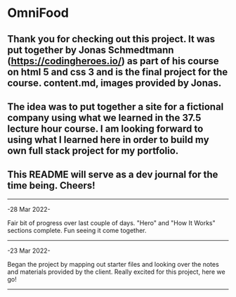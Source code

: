 # OmniFood

## Thank you for checking out this project. It was put together by Jonas Schmedtmann (https://codingheroes.io/) as part of his course on html 5 and css 3 and is the final project for the course. content.md, images provided by Jonas. 

## The idea was to put together a site for a fictional company using what we learned in the 37.5 lecture hour course. I am looking forward to using what I learned here in order to build my own full stack project for my portfolio.

## This README will serve as a dev journal for the time being. Cheers!

---

-28 Mar 2022-

Fair bit of progress over last couple of days. "Hero" and "How It Works" sections complete. Fun seeing it come together. 

---


-23 Mar 2022-

Began the project by mapping out starter files and looking over the notes and materials provided by the client. Really excited for this project, here we go!

---
